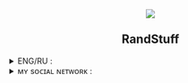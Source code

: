 <h2 align = "center">
<img src = "https://randstuff.ru/favicon-120x120.png">
<br></br>RandStuff
</h2>

<details>
<summary>ENG/RU : </summary>

###### ᴛʜɪs ʟɪʙʀᴀʀʏ ɪs ᴅᴇsɪɢɴᴇᴅ ᴛᴏ ᴡᴏʀᴋ ᴡɪᴛʜ ᴛʜᴇ sɪᴛᴇ ʀᴀɴᴅsᴛᴜꜰꜰ.ʀᴜ
###### ϶ᴛᴀ бибᴧиоᴛᴇᴋᴀ ᴨᴩᴇднᴀзнᴀчᴇнᴀ дᴧя ᴩᴀбоᴛы ᴄ ᴄᴀйᴛоʍ ʀᴀɴᴅsᴛᴜꜰꜰ.ʀᴜ

###### example/Пример :
```py3
from randstuff import Randstuff

print(Randstuff.saying(),
      Randstuff.fact(),
      Randstuff.ask(question = 'My name is Proxy1Mistake???'),
      Randstuff.ticket(),
      Randstuff.password(length = 8),
      Randstuff.number(start = 1, end = 100)
      )
```
</details>

<details>
<summary>ᴍʏ sᴏᴄɪᴀʟ ɴᴇᴛᴡᴏʀᴋ : </summary>
<br>
<a href = "https://t.me/Proxy1Mistake" target="_blank">
<img src = "https://img.shields.io/badge/ᴛᴇʟᴇɢʀᴀᴍ-92000a?logo=telegram&logoColor=FFFFFF&labelColor=000000">
<a href = "https://discordapp.com/users/875370793100533862/" target="_blank">
<img src = "https://img.shields.io/badge/ᴅɪsᴄᴏʀᴅ-92000a?logo=discord&logoColor=FFFFFF&labelColor=000000">
</br>
</details>
